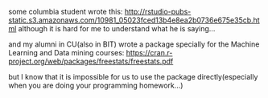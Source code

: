 some columbia student wrote this: http://rstudio-pubs-static.s3.amazonaws.com/10981_05023fced13b4e8ea2b0736e675e35cb.html
although it is hard for me to understand what he is saying...

and my alumni in CU(also in BIT) wrote a package specially for the Machine Learning and Data mining courses:
https://cran.r-project.org/web/packages/freestats/freestats.pdf

but I know that it is impossible for us to use the package directly(especially when you are doing your programming homework...)
